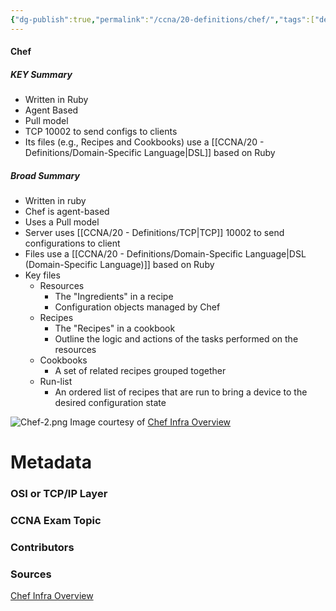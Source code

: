 ```yaml
---
{"dg-publish":true,"permalink":"/ccna/20-definitions/chef/","tags":["defs_ccna"],"created":"2023-11-05T10:55:11.000-08:00","updated":"2023-11-08T14:30:23.228-08:00"}
---
```


#### Chef
##### KEY Summary
- Written in Ruby
- Agent Based
- Pull model
- TCP 10002 to send configs to clients
- Its files (e.g., Recipes and Cookbooks) use a [[CCNA/20 - Definitions/Domain-Specific Language\|DSL]] based on Ruby

##### Broad Summary
- Written in ruby
- Chef is agent-based
- Uses a Pull model
- Server uses [[CCNA/20 - Definitions/TCP\|TCP]] 10002 to send configurations to client
- Files use a [[CCNA/20 - Definitions/Domain-Specific Language\|DSL (Domain-Specific Language)]] based on Ruby
- Key files
	- Resources
		- The "Ingredients" in a recipe
		- Configuration objects managed by Chef
	- Recipes
		- The "Recipes" in a cookbook
		- Outline the logic and actions of the tasks performed on the resources
	- Cookbooks
		- A set of related recipes grouped together
	- Run-list
		- An ordered list of recipes that are run to bring a device to the desired configuration state

![Chef-2.png](/img/user/Attachments/Chef-2.png)
Image courtesy of [Chef Infra Overview](https://docs.chef.io/chef_overview/)





# Metadata
### OSI or TCP/IP Layer

### CCNA Exam Topic

### Contributors

### Sources
[Chef Infra Overview](https://docs.chef.io/chef_overview/)